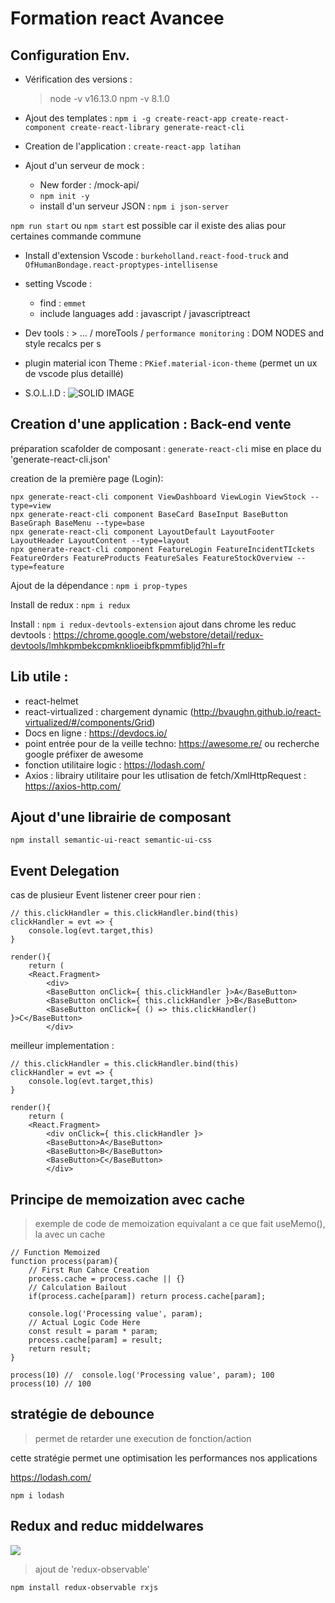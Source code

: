 # Formation react Avancee

## Configuration Env.

* Vérification des versions : 

    > node -v 
    v16.13.0
    > npm -v
    8.1.0

* Ajout des templates : 
`npm i -g create-react-app create-react-component create-react-library generate-react-cli`

* Creation de l'application :  `create-react-app latihan`
* Ajout d'un serveur de mock : 

    * New forder : /mock-api/
    * `npm init -y`
    * install d'un serveur JSON : `npm i json-server`

`npm run start` ou `npm start` est possible car il existe des alias pour certaines commande commune

* Install d'extension Vscode : `burkeholland.react-food-truck` and `OfHumanBondage.react-proptypes-intellisense`
* setting Vscode :
    * find : `emmet`
    * include languages add : javascript / javascriptreact

* Dev tools : > ... / moreTools / `performance monitoring` : DOM NODES and style recalcs per s

* plugin material icon Theme : `PKief.material-icon-theme` (permet un ux de vscode plus detaillé)

* S.O.L.I.D : 
![SOLID IMAGE](https://devopedia.org/images/article/177/8101.1558682601.png)

## Creation d'une application : Back-end vente

préparation scafolder de composant : `generate-react-cli`
mise en place du 'generate-react-cli.json'

creation de la première page (Login): 
    
    npx generate-react-cli component ViewDashboard ViewLogin ViewStock --type=view
    npx generate-react-cli component BaseCard BaseInput BaseButton BaseGraph BaseMenu --type=base
    npx generate-react-cli component LayoutDefault LayoutFooter LayoutHeader LayoutContent --type=layout
    npx generate-react-cli component FeatureLogin FeatureIncidentTIckets FeatureOrders FeatureProducts FeatureSales FeatureStockOverview --type=feature

Ajout de la dépendance : `npm i prop-types`

Install de redux : `npm i redux`

Install : `npm i redux-devtools-extension`
ajout dans chrome les reduc devtools : https://chrome.google.com/webstore/detail/redux-devtools/lmhkpmbekcpmknklioeibfkpmmfibljd?hl=fr


## Lib utile : 

* react-helmet
* react-virtualized : chargement dynamic (http://bvaughn.github.io/react-virtualized/#/components/Grid)
* Docs en ligne : https://devdocs.io/
* point entrée pour de la veille techno: https://awesome.re/ ou recherche google préfixer de awesome
* fonction utilitaire logic : https://lodash.com/
* Axios : librairy utilitaire pour les utlisation de fetch/XmlHttpRequest : https://axios-http.com/


## Ajout d'une librairie de composant

    npm install semantic-ui-react semantic-ui-css


## Event Delegation 
cas de plusieur Event listener creer pour rien : 

    // this.clickHandler = this.clickHandler.bind(this)
    clickHandler = evt => {
        console.log(evt.target,this)
    }

    render(){
        return (
        <React.Fragment>
            <div>
            <BaseButton onClick={ this.clickHandler }>A</BaseButton>
            <BaseButton onClick={ this.clickHandler }>B</BaseButton>
            <BaseButton onClick={ () => this.clickHandler() }>C</BaseButton>
            </div>

meilleur implementation : 

    // this.clickHandler = this.clickHandler.bind(this)
    clickHandler = evt => {
        console.log(evt.target,this)
    }

    render(){
        return (
        <React.Fragment>
            <div onClick={ this.clickHandler }>
            <BaseButton>A</BaseButton>
            <BaseButton>B</BaseButton>
            <BaseButton>C</BaseButton>
            </div>

## Principe de memoization avec cache
    
> exemple de code de memoization equivalant a ce que fait useMemo(), la avec un cache

    // Function Memoized
    function process(param){
        // First Run Cahce Creation
        process.cache = process.cache || {}
        // Calculation Bailout
        if(process.cache[param]) return process.cache[param];
        
        console.log('Processing value', param);
        // Actual Logic Code Here
        const result = param * param;
        process.cache[param] = result;
        return result;
    }

    process(10) //  console.log('Processing value', param); 100
    process(10) // 100


## stratégie de debounce

> permet de retarder une execution de fonction/action

cette stratégie permet une optimisation les performances nos applications

https://lodash.com/

    npm i lodash


## Redux and reduc middelwares

![](https://azamsharp.com/images/redux-flow.gif)

> ajout de 'redux-observable' 

    npm install redux-observable rxjs